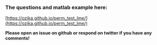 ### The questions and matlab example here:
[https://ozika.github.io/perm_test_lme/](https://ozika.github.io/perm_test_lme/)

**Please open an issue on github or respond on twitter if you have any comments!**
